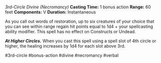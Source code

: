 *3rd-Circle Divine (Necromancy)*
**Casting Time:** 1 bonus action
**Range:** 60 feet
**Components:** V
**Duration:** Instantaneous

As you call out words of restoration, up to six creatures of your choice that you can see within range regain hit points equal to 1d4 + your spellcasting ability modifier. This spell has no effect on Constructs or Undead.

***At Higher Circles.*** When you cast this spell using a spell slot of 4th circle or higher, the healing increases by 1d4 for each slot above 3rd.

#3rd-circle #bonus-action #divine #necromancy #verbal
